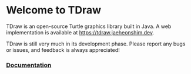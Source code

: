 # Welcome to TDraw
TDraw is an open-source Turtle graphics library built in Java. A web implementation is available at https://tdraw.jaeheonshim.dev.

TDraw is still very much in its development phase. Please report any bugs or issues, and feedback is always appreciated!

### [Documentation](DOCUMENTATION.md)